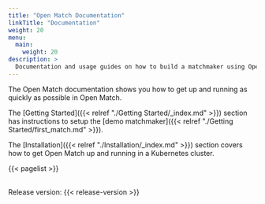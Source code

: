 ```yaml
---
title: "Open Match Documentation"
linkTitle: "Documentation"
weight: 20
menu:
  main:
    weight: 20
description: >
  Documentation and usage guides on how to build a matchmaker using Open Match.
---
```


The Open Match documentation shows you how to get up and running as quickly as possible in Open Match.

The [Getting Started]({{< relref "./Getting Started/_index.md" >}}) section has instructions to
setup the [demo matchmaker]({{< relref "./Getting Started/first_match.md" >}}).

The [Installation]({{< relref "./Installation/_index.md" >}}) section covers how to get Open Match
up and running in a Kubernetes cluster.

{{< pagelist >}}

<br/>
Release version: {{< release-version >}}
